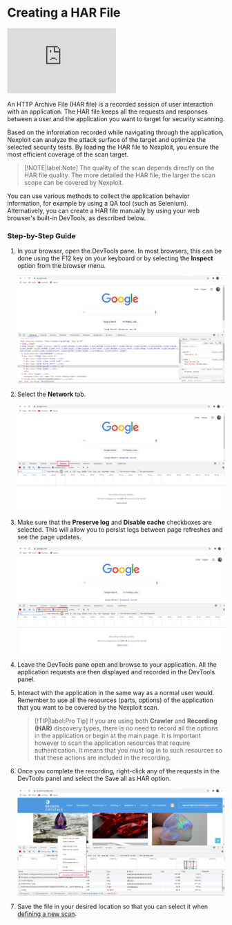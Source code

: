 # Creating a HAR File
<div class="video"> <iframe width="50%"src="https://www.youtube.com/embed/HMpBQ7JkxHI" title="YouTube video player" frameborder="0" allow="accelerometer; autoplay; clipboard-write; encrypted-media; gyroscope; picture-in-picture" allowfullscreen></iframe></div>

An HTTP Archive File (HAR file) is a recorded session of user interaction with an application. The HAR file keeps all the requests and responses between a user and the application you want to target for security scanning. 

Based on the information recorded while navigating through the application, Nexploit can analyze the attack surface of the target and optimize the selected security tests. By loading the HAR file to Nexploit, you ensure the most efficient coverage of the scan target.  

>[!NOTE|label:Note]
The quality of the scan depends directly on the HAR file quality. The more detailed the HAR file, the larger the scan scope can be covered by Nexploit. 

You can use various methods to collect the application behavior information, for example by using a QA tool (such as Selenium). Alternatively, you can create a HAR file manually by using your web browser's built-in DevTools, as described below.

### Step-by-Step Guide <!-- {docsify-ignore} -->
1. In your browser, open the DevTools pane. In most browsers, this can be done using the F12 key on your keyboard or by selecting the **Inspect** option from the browser menu. 

    ![DevTools](../media/open-devtools.png ':size=45%')

2. Select the **Network** tab.

    ![Network-Tab](../media/network-tab.png ':size=45%')

3. Make sure that the **Preserve log** and **Disable cache** checkboxes are selected. This will allow you to persist logs between page refreshes and see the page updates. 

    ![Checkboxes](../media/preserve-log.png ':size=45%')

4. Leave the DevTools pane open and browse to your application. All the application requests are then displayed and recorded in the DevTools panel.

5. Interact with the application in the same way as a normal user would. Remember to use all the resources (parts, options) of the application that you want to be covered by the Nexploit scan.
    > [!TIP|label:Pro Tip]
    If you are using both **Crawler** and **Recording (HAR)** discovery types, there is no need to record all the options in the application or begin at the main page. It is important however to scan the application resources that require authentication. It means that you must log in to such resources so that these actions are included in the recording.

6. Once you complete the recording, right-click any of the requests in the DevTools panel and select the Save all as HAR option.

    ![Save-as-HAR](../media/save-har.png ':size=45%')

7. Save the file in your desired location so that you can select it when [defining a new scan](/guide/np-web-ui/scanning/creating-new-scan.md). 

